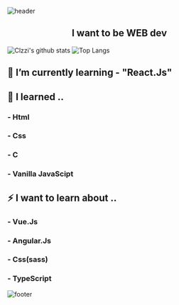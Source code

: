 
![header](https://capsule-render.vercel.app/api?type=wave&color=gradient&height=300&section=header&text=Clzzi%20👋&fontSize=90)

<h2 align=center>I want to be WEB dev</h2>

![Clzzi's github stats](https://github-readme-stats.vercel.app/api?username=Clzzi&show_icons=true&theme=cobalt)
![Top Langs](https://github-readme-stats.vercel.app/api/top-langs/?username=Clzzi&layout=compact)


## 🌱 I’m currently learning - "React.Js"

## 🔭 I learned ..
### - Html
### - Css
### - C
### - Vanilla JavaScipt

## ⚡ I want to learn about ..
### - Vue.Js
### - Angular.Js
### - Css(sass)
### - TypeScript


<!-- ![Visit](https://hits.seeyoufarm.com/api/count/incr/badge.svg?url=https%3A%2F%2Fgithub.com%2FClzzi%2Fhit-counter&count_bg=%237B62C3&title_bg=%239D7EDF&icon=electron.svg&icon_color=%23B890DF&title=Visit&edge_flat=false) -->


![footer](https://capsule-render.vercel.app/api?section=footer)
